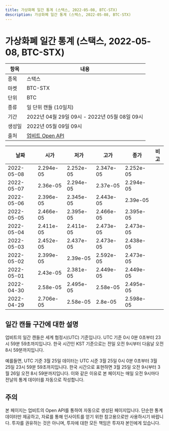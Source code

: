 ```yaml
---
title: 가상화폐 일간 통계 (스택스, 2022-05-08, BTC-STX)
description: 가상화폐 일간 통계 (스택스, 2022-05-08, BTC-STX)
---
```



가상화폐 일간 통계 (스택스, 2022-05-08, BTC-STX)
===

|항목|내용|
|--|--|
|종목|스택스|
|마켓|BTC-STX|
|단위|BTC|
|종류|일 단위 캔들 (10일치)|
|기간|2022년 04월 29일 09시 - 2022년 05월 08일 09시|
|생성일|2022년 05월 09일 09시|
|출처|[업비트 Open API](https://docs.upbit.com)|


|날짜|시가|저가|고가|종가|비고|
|--|--|--|--|--|--|
|2022-05-08|2.294e-05|2.252e-05|2.347e-05|2.252e-05|    |
|2022-05-07|2.36e-05|2.294e-05|2.37e-05|2.294e-05|    |
|2022-05-06|2.396e-05|2.345e-05|2.443e-05|2.39e-05|    |
|2022-05-05|2.466e-05|2.395e-05|2.466e-05|2.395e-05|    |
|2022-05-04|2.411e-05|2.411e-05|2.473e-05|2.473e-05|    |
|2022-05-03|2.452e-05|2.437e-05|2.473e-05|2.438e-05|    |
|2022-05-02|2.399e-05|2.39e-05|2.592e-05|2.473e-05|    |
|2022-05-01|2.43e-05|2.381e-05|2.449e-05|2.449e-05|    |
|2022-04-30|2.58e-05|2.495e-05|2.58e-05|2.495e-05|    |
|2022-04-29|2.706e-05|2.58e-05|2.8e-05|2.598e-05|    |


일간 캔들 구간에 대한 설명
---


업비트의 일간 캔들은 세계 협정시(UTC) 기준입니다. 
UTC 기준 0시 0분 0초부터 23시 59분 59초까지입니다. 
한국 시간인 KST 기준으로는 전일 오전 9시부터 다음날 오전 8시 59분까지입니다. 


예를들면, UTC 기준 3월 25일 데이터는 UTC 시준 3월 25일 0시 0분 0초부터 3월 25일 23시 59분 59초까지입니다. 
한국 시간으로 표현하면 3월 25일 오전 9시부터 3월 26일 오전 8시 59분까지입니다. 
이와 같은 이유로 본 페이지는 매일 오전 9시마다 전날의 통계 데이터를 자동으로 작성합니다. 


주의
---


본 페이지는 업비트의 Open API를 통하여 자동으로 생성된 페이지입니다. 
단순한 통계 데이터만 제공하고, 자료를 통해 인사이트를 얻기 위한 참고용으로만 사용하시기 바랍니다. 
투자를 권유하는 것은 아니며, 투자에 대한 모든 책임은 투자자 본인에게 있습니다. 
